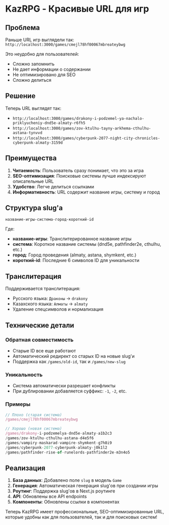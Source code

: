# KazRPG - Красивые URL для игр

## Проблема
Раньше URL игр выглядели так: `http://localhost:3000/games/cmejl78hf00067mbreateybwg`

Это неудобно для пользователей:
- Сложно запомнить
- Не дает информации о содержании
- Не оптимизировано для SEO
- Сложно делиться

## Решение
Теперь URL выглядят так:
- `http://localhost:3000/games/drakony-i-podzemel-ya-nachalo-priklyucheniy-dnd5e-almaty-r6fh5`
- `http://localhost:3000/games/zov-ktulhu-tayny-arkhema-cthulhu-astana-tynvvd`
- `http://localhost:3000/games/cyberpunk-2077-night-city-chronicles-cyberpunk-almaty-3159d`

## Преимущества

1. **Читаемость**: Пользователь сразу понимает, что это за игра
2. **SEO-оптимизация**: Поисковые системы лучше индексируют описательные URL
3. **Удобство**: Легче делиться ссылками
4. **Информативность**: URL содержит название игры, систему и город

## Структура slug'а

```
название-игры-система-город-короткий-id
```

Где:
- **название-игры**: Транслитерированное название игры
- **система**: Короткое название системы (dnd5e, pathfinder2e, cthulhu, etc.)
- **город**: Город проведения (almaty, astana, shymkent, etc.)
- **короткий-id**: Последние 6 символов ID для уникальности

## Транслитерация

Поддерживается транслитерация:
- Русского языка: `Драконы` → `drakony`
- Казахского языка: `Алматы` → `almaty`
- Удаление спецсимволов и нормализация

## Технические детали

### Обратная совместимость
- Старые ID все еще работают
- Автоматический редирект со старых ID на новые slug'и
- Поддержка как `/games/old-id`, так и `/games/new-slug`

### Уникальность
- Система автоматически разрешает конфликты
- При дублировании добавляется суффикс: `-1`, `-2`, etc.

### Примеры
```typescript
// Плохо (старая система)
/games/cmejl78hf00067mbreateybwg

// Хорошо (новая система)
/games/drakony-i-podzemelya-dnd5e-almaty-a1b2c3
/games/zov-ktulhu-cthulhu-astana-d4e5f6
/games/vampiry-maskarad-vampire-shymkent-g7h8i9
/games/cyberpunk-2077-cyberpunk-almaty-j0k1l2
/games/pathfinder-rise-of-runelords-pathfinder2e-m3n4o5
```

## Реализация

1. **База данных**: Добавлено поле `slug` в модель `Game`
2. **Генерация**: Автоматическая генерация slug'ов при создании игры
3. **Роутинг**: Поддержка slug'ов в Next.js роутинге
4. **API**: Обновлены все API endpoints
5. **Компоненты**: Обновлены ссылки в компонентах

Теперь KazRPG имеет профессиональные, SEO-оптимизированные URL, которые удобны как для пользователей, так и для поисковых систем!
